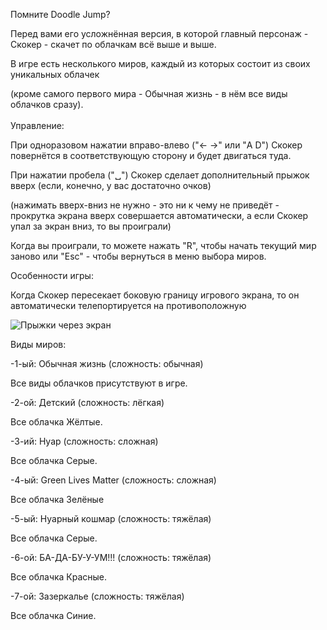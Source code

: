 Помните Doodle Jump?

Перед вами его усложнённая версия, в которой главный персонаж - Скокер - скачет по облачкам всё выше и выше.

В игре есть несколького миров, каждый из которых состоит из своих уникальных облачек

(кроме самого первого мира - Обычная жизнь - в нём все виды облачков сразу).
<br><br>
Управление:

При одноразовом нажатии вправо-влево ("← →" или "A D") Скокер повернётся в соответствующую сторону и будет двигаться туда.

При нажатии пробела ("␣") Скокер сделает дополнительный прыжок вверх (если, конечно, у вас достаточно очков)

(нажимать вверх-вниз не нужно - это ни к чему не приведёт - прокрутка экрана вверх совершается автоматически, а если Скокер упал за экран вниз, то вы проиграли)

Когда вы проиграли, то можете нажать "R", чтобы начать текущий мир заново или "Esc" - чтобы вернуться в меню выбора миров.

Особенности игры:

Когда Скокер пересекает боковую границу игрового экрана, то он автоматически телепортируется на противоположную

![Прыжки через экран](https://github.com/user-attachments/assets/5d2470d3-a103-411f-9d14-e435394da553)

Виды миров:

-1-ый: Обычная жизнь (сложность: обычная)

Все виды облачков присутствуют в игре.


-2-ой: Детский (сложность: лёгкая)

Все облачка Жёлтые.


-3-ий: Нуар (сложность: сложная)

Все облачка Серые.


-4-ый: Green Lives Matter (сложность: сложная)

Все облачка Зелёные


-5-ый: Нуарный кошмар (сложность: тяжёлая)

Все облачка Серые.


-6-ой: БА-ДА-БУ-У-УМ!!! (сложность: тяжёлая)

Все облачка Красные.


-7-ой: Зазеркалье (сложность: тяжёлая)

Все облачка Синие.
